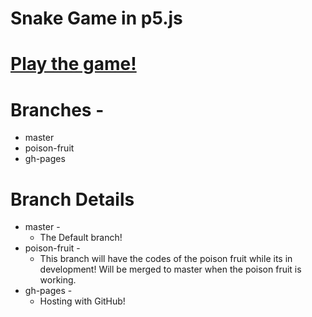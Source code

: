 # Snake Game in p5.js 

# [Play the game!](https://samyakbambole.github.io/Snake-Game-in-p5.js/)

# Branches - 
* master
* poison-fruit
* gh-pages  

# Branch Details 

* master - 
	* The Default branch!
* poison-fruit - 
	* This branch will have the codes of the poison fruit while its in development! Will be merged to master when the poison fruit is working. 
* gh-pages - 
	* Hosting with GitHub!